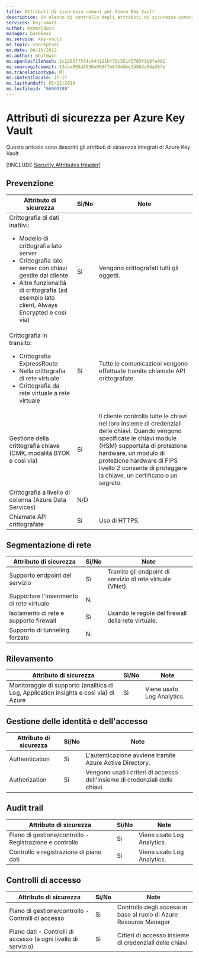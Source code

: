 ```yaml
---
title: Attributi di sicurezza comuni per Azure Key Vault
description: Un elenco di controllo degli attributi di sicurezza comuni per la valutazione di Azure Key Vault
services: key-vault
author: msmbaldwin
manager: barbkess
ms.service: key-vault
ms.topic: conceptual
ms.date: 04/16/2019
ms.author: mbaldwin
ms.openlocfilehash: 1c2265ff5f4c444121bf70c35145703f1b9fe981
ms.sourcegitcommit: 13cba995d4538e099f7e670ddbe1d8b3a64a36fb
ms.translationtype: MT
ms.contentlocale: it-IT
ms.lasthandoff: 05/22/2019
ms.locfileid: "66000188"
---
```

# <a name="security-attributes-for-azure-key-vault"></a>Attributi di sicurezza per Azure Key Vault

Questo articolo sono descritti gli attributi di sicurezza integrati di Azure Key Vault. 

[!INCLUDE [Security Attributes Header](../../includes/security-attributes-header.md)]

## <a name="preventative"></a>Prevenzione

| Attributo di sicurezza | Sì/No | Note |
|---|---|--|
| Crittografia di dati inattivi:<ul><li>Modello di crittografia lato server</li><li>Crittografia lato server con chiavi gestite dal cliente</li><li>Altre funzionalità di crittografia (ad esempio lato client, Always Encrypted e così via)</ul>| Sì | Vengono crittografati tutti gli oggetti. |
| Crittografia in transito:<ul><li>Crittografia ExpressRoute</li><li>Nella crittografia di rete virtuale</li><li>Crittografia da rete virtuale a rete virtuale</ul>| Sì | Tutte le comunicazioni vengono effettuate tramite chiamate API crittografate |
| Gestione della crittografia chiave (CMK, modalità BYOK e così via)| Sì | Il cliente controlla tutte le chiavi nel loro insieme di credenziali delle chiavi. Quando vengono specificate le chiavi module (HSM) supportata di protezione hardware, un modulo di protezione hardware di FIPS livello 2 consente di proteggere la chiave, un certificato o un segreto. |
| Crittografia a livello di colonna (Azure Data Services)| N/D |  |
| Chiamate API crittografate| Sì | Uso di HTTPS. |

## <a name="network-segmentation"></a>Segmentazione di rete

| Attributo di sicurezza | Sì/No | Note |
|---|---|--|
| Supporto endpoint del servizio| Sì | Tramite gli endpoint di servizio di rete virtuale (VNet). |
| Supportare l'inserimento di rete virtuale| N. |  |
| Isolamento di rete e supporto firewall| Sì | Usando le regole del firewall della rete virtuale. |
| Supporto di tunneling forzato| N. |  |

## <a name="detection"></a>Rilevamento

| Attributo di sicurezza | Sì/No | Note|
|---|---|--|
| Monitoraggio di supporto (analitica di Log, Application insights e così via) di Azure| Sì | Viene usato Log Analytics. |

## <a name="identity-and-access-management"></a>Gestione delle identità e dell'accesso

| Attributo di sicurezza | Sì/No | Note|
|---|---|--|
| Authentication| Sì | L'autenticazione avviene tramite Azure Active Directory. |
| Authorization| Sì | Vengono usati i criteri di accesso dell'insieme di credenziali delle chiavi. |


## <a name="audit-trail"></a>Audit trail

| Attributo di sicurezza | Sì/No | Note|
|---|---|--|
| Piano di gestione/controllo - Registrazione e controllo| Sì | Viene usato Log Analytics. |
| Controllo e registrazione di piano dati| Sì | Viene usato Log Analytics. |

## <a name="access-controls"></a>Controlli di accesso

| Attributo di sicurezza | Sì/No | Note|
|---|---|--|
| Piano di gestione/controllo - Controlli di accesso | Sì | Controllo degli accessi in base al ruolo di Azure Resource Manager |
| Piano dati - Controlli di accesso (a ogni livello di servizio) | Sì | Criteri di accesso insieme di credenziali delle chiavi |
